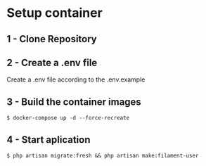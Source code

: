 # Setup container

## 1 - Clone Repository

## 2 - Create a .env file
Create a .env file according to the .env.example

## 3 - Build the container images
```
$ docker-compose up -d --force-recreate
```

## 4 - Start aplication
```
$ php artisan migrate:fresh && php artisan make:filament-user
```